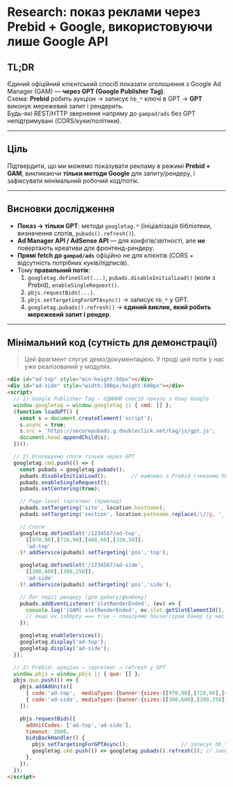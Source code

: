 # Research: показ реклами через Prebid + Google, використовуючи **лише Google API**

## TL;DR
Єдиний офіційний клієнтський спосіб показати оголошення з Google Ad Manager (GAM) — **через GPT (Google Publisher Tag)**.  
Схема: **Prebid** робить аукціон → записує `hb_*` ключі в GPT → **GPT** виконує мережевий запит і рендерить.  
Будь-які REST/HTTP звернення напряму до `gampad/ads` без GPT непідтримувані (CORS/куки/політики).

---

## Ціль
Підтвердити, що ми можемо показувати рекламу в режимі **Prebid + GAM**, викликаючи **тільки методи Google** для запиту/рендеру, і зафіксувати мінімальний робочий код/потік.

---

## Висновки дослідження
- **Показ → тільки GPT**: методи `googletag.*` (ініціалізація бібліотеки, визначення слотів, `pubads().refresh()`).
- **Ad Manager API / AdSense API** — для конфігів/звітності, але **не** повертають креативи для фронтенд-рендеру.
- **Прямі fetch до `gampad/ads`** офіційно не для клієнтів (CORS + відсутність потрібних куків/підписів).
- Тому **правильний потік**:
  1) `googletag.defineSlot(...)`, `pubads.disableInitialLoad()` (коли з Prebid), `enableSingleRequest()`.
  2) `pbjs.requestBids(...)`.
  3) `pbjs.setTargetingForGPTAsync()` → записує `hb_*` у GPT.
  4) `googletag.pubads().refresh()` → **єдиний виклик, який робить мережевий запит і рендер**.

---

## Мінімальний код (сутність для демонстрації)

> Цей фрагмент слугує демо/документацією. У проді цей потік у нас уже реалізований у модулях.

```html
<div id="ad-top" style="min-height:50px"></div>
<div id="ad-side" style="width:300px;height:600px"></div>
<script>
  // 1) Google Publisher Tag — ЄДИНИЙ спосіб показу з боку Google
  window.googletag = window.googletag || { cmd: [] };
  (function loadGPT() {
    const s = document.createElement('script');
    s.async = true;
    s.src = 'https://securepubads.g.doubleclick.net/tag/js/gpt.js';
    document.head.appendChild(s);
  })();

  // 2) Оголошуємо слоти тільки через GPT
  googletag.cmd.push(() => {
    const pubads = googletag.pubads();
    pubads.disableInitialLoad();        // важливо з Prebid (чекаємо hb-таргетингу)
    pubads.enableSingleRequest();
    pubads.setCentering(true);

    // Page-level таргетинг (приклад)
    pubads.setTargeting('site', location.hostname);
    pubads.setTargeting('section', location.pathname.replace(/\//g, '_') || 'home');

    // Слоти
    googletag.defineSlot('/1234567/ad-top',
      [[970,90],[728,90],[468,60],[320,50]],
      'ad-top'
    )?.addService(pubads).setTargeting('pos','top');

    googletag.defineSlot('/1234567/ad-side',
      [[300,600],[300,250]],
      'ad-side'
    )?.addService(pubads).setTargeting('pos','side');

    // Лог події рендеру (для дебагу/фолбеку)
    pubads.addEventListener('slotRenderEnded', (ev) => {
      console.log('[GAM] slotRenderEnded', ev.slot.getSlotElementId(), ev);
      // якщо ev.isEmpty === true — показуємо house/сірий банер (у нас реалізовано модулем)
    });

    googletag.enableServices();
    googletag.display('ad-top');
    googletag.display('ad-side');
  });

  // 3) Prebid: аукціон → таргетинг → refresh у GPT
  window.pbjs = window.pbjs || { que: [] };
  pbjs.que.push(() => {
    pbjs.addAdUnits([
      { code:'ad-top',  mediaTypes:{banner:{sizes:[[970,90],[728,90],[468,60],[320,50]]}}, bids:[/* bidders */] },
      { code:'ad-side', mediaTypes:{banner:{sizes:[[300,600],[300,250]]}},                bids:[/* bidders */] },
    ]);

    pbjs.requestBids({
      adUnitCodes: ['ad-top','ad-side'],
      timeout: 2000,
      bidsBackHandler() {
        pbjs.setTargetingForGPTAsync();                 // записує hb_* у GPT
        googletag.cmd.push(() => googletag.pubads().refresh()); // запит/рендер робить ТІЛЬКИ GPT
      },
    });
  });
</script>